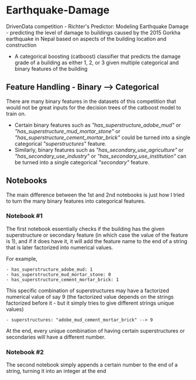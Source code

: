 # Earthquake-Damage
DrivenData competition - Richter's Predictor: Modeling Earthquake Damage - predicting the level of damage to buildings caused by the 2015 Gorkha earthquake in Nepal based on aspects of the building location and construction

- A categorical boosting (catboost) classifier that predicts the damage grade of a building as either 1, 2, or 3 given multiple categorical and binary features of the building

## Feature Handling - Binary --> Categorical
There are many binary features in the datasets of this competition that would not be great inputs for the decision trees of the catboost model to train on. 
- Certain binary features such as *"has_superstructure_adobe_mud"* or *"has_superstructure_mud_mortar_stone"* or *"has_superstructure_cement_mortar_brick"* could be turned into a single categorical *"superstructures"* feature.
- Similarly, binary features such as *"has_secondary_use_agriculture"* or *"has_secondary_use_industry"* or *"has_secondary_use_institution"* can be turned into a single categorical *"secondary"* feature.

## Notebooks
The main difference between the 1st and 2nd notebooks is just how I tried to turn the many binary features into categorical features.

### Notebook #1
The first notebook essentially checks if the building has the given superstructure or secondary feature (in which case the value of the feature is 1), and if it does have it, it will add the feature name to the end of a string that is later factorized into numerical values.

For example,

    - has_superstructure_adobe_mud: 1
    - has_superstructure_mud_mortar_stone: 0
    - has_superstructure_cement_mortar_brick: 1

This specific combination of superstructures may have a factorized numerical value of say 9 (the factorized value depends on the strings factorized before it - but it simply tries to give different strings unique values)

    - superstructures: "adobe_mud_cement_mortar_brick" --> 9

At the end, every unique combination of having certain superstructures or secondaries will have a different number.

### Notebook #2
The second notebook simply appends a certain number to the end of a string, turning it into an integer at the end

